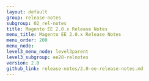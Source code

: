 ```yaml
---
layout: default
group: release-notes
subgroup: 02_rel-notes
title: Magento EE 2.0.x Release Notes
menu_title: Magento EE 2.0.x Release Notes
menu_order: 200
menu_node: 
level3_menu_node: level3parent
level3_subgroup: ee20-relnotes
version: 2.0
github_link: release-notes/2.0-ee-release-notes.md
---
```


